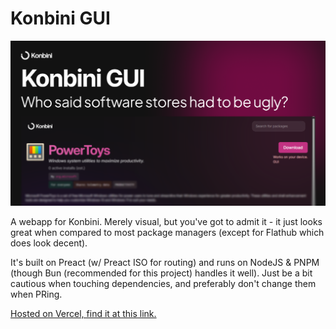 # Konbini GUI

![Konbini GUI cover](../../branding/gui.png)

A webapp for Konbini. Merely visual, but you've got to admit it - it just looks great when compared to most package managers (except for Flathub which does look decent).

It's built on Preact (w/ Preact ISO for routing) and runs on NodeJS & PNPM (though Bun (recommended for this project) handles it well). Just be a bit cautious when touching dependencies, and preferably don't change them when PRing.

[Hosted on Vercel, find it at this link.](https://konbini.vercel.app/)
